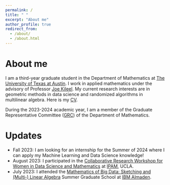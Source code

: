 ```yaml
---
permalink: /
title: " "
excerpt: "About me"
author_profile: true
redirect_from: 
  - /about/
  - /about.html
---
```


About me
===

I am a third-year graduate student in the Department of Mathematics at [The University of Texas at Austin](https://www.utexas.edu/). I work in applied mathematics under the advisory of Professor [Joe Kileel](https://web.ma.utexas.edu/users/jkileel/). My current research interests are in geometric methods in data science and randomized algorithms in multilinear algebra. Here is my [CV](https://paulinahoyos.github.io/files/Paulina_Hoyos_CV.pdf).

During the 2023-2024 academic year, I am a member of the Graduate Representative Committee ([GRC](https://sites.google.com/view/utmathgsc/)) of the Department of Mathematics.


Updates
===
* Fall 2023: I am looking for an internship for the Summer of 2024 where I can apply my Machine Learning and Data Science knowledge!
* August 2023: I participated in the [Collaborative Research Workshop for Women in Data Science and Mathematics](https://www.ipam.ucla.edu/programs/special-events-and-conferences/women-in-data-science-and-mathematics/) at [IPAM](https://www.ipam.ucla.edu/), UCLA. 
* July 2023: I attended the [Mathematics of Big Data: Sketching and (Multi-) Linear Algebra](https://www.slmath.org/summer-schools/1064) Summer Graduate School at [IBM Almaden](https://research.ibm.com/labs/almaden).




 



